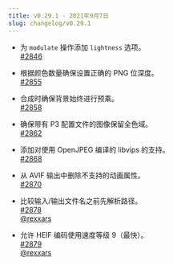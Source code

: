 ```yaml
---
title: v0.29.1 - 2021年9月7日
slug: changelog/v0.29.1
---
```


* 为 `modulate` 操作添加 `lightness` 选项。  
  [#2846](https://github.com/lovell/sharp/pull/2846)

* 根据颜色数量确保设置正确的 PNG 位深度。  
  [#2855](https://github.com/lovell/sharp/issues/2855)

* 合成时确保背景始终进行预乘。  
  [#2858](https://github.com/lovell/sharp/issues/2858)

* 确保带有 P3 配置文件的图像保留全色域。  
  [#2862](https://github.com/lovell/sharp/issues/2862)

* 添加对使用 OpenJPEG 编译的 libvips 的支持。  
  [#2868](https://github.com/lovell/sharp/pull/2868)

* 从 AVIF 输出中删除不支持的动画属性。  
  [#2870](https://github.com/lovell/sharp/issues/2870)

* 比较输入/输出文件名之前先解析路径。  
  [#2878](https://github.com/lovell/sharp/pull/2878)  
  [@rexxars](https://github.com/rexxars)

* 允许 HEIF 编码使用速度等级 9（最快）。  
  [#2879](https://github.com/lovell/sharp/pull/2879)  
  [@rexxars](https://github.com/rexxars)